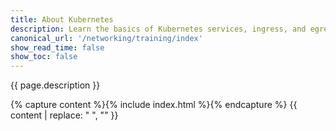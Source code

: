 ```yaml
---
title: About Kubernetes
description: Learn the basics of Kubernetes services, ingress, and egress.
canonical_url: '/networking/training/index'
show_read_time: false
show_toc: false
---
```


{{ page.description }}

{% capture content %}{% include index.html %}{% endcapture %}
{{ content | replace: "    ", "" }}
